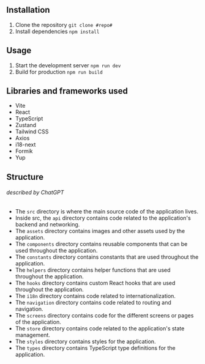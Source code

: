 ## Installation

1. Clone the repository
   ```git clone #repo#```
2. Install dependencies
    ```npm install```

## Usage

1. Start the development server ```npm run dev```
2. Build for production ```npm run build```

## Libraries and frameworks used

- Vite
- React
- TypeScript
- Zustand
- Tailwind CSS
- Axios
- i18-next
- Formik
- Yup

## Structure 
###### described by ChatGPT

- The `src` directory is where the main source code of the application lives.
- Inside src, the `api` directory contains code related to the application's backend and networking.
- The `assets` directory contains images and other assets used by the application.
- The `components` directory contains reusable components that can be used throughout the application.
- The `constants` directory contains constants that are used throughout the application.
- The `helpers` directory contains helper functions that are used throughout the application.
- The `hooks` directory contains custom React hooks that are used throughout the application.
- The `i18n` directory contains code related to internationalization.
- The `navigation` directory contains code related to routing and navigation.
- The `screens` directory contains code for the different screens or pages of the application.
- The `store` directory contains code related to the application's state management.
- The `styles` directory contains styles for the application.
- The `types` directory contains TypeScript type definitions for the application.
